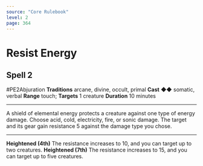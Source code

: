 ```yaml
---
source: "Core Rulebook"
level: 2
page: 364
---
```


# Resist Energy
## Spell 2
#PE2Abjuration 
**Traditions** arcane, divine, occult, primal
**Cast** ◆◆ somatic, verbal
**Range** touch; **Targets** 1 creature
**Duration** 10 minutes

-----
A shield of elemental energy protects a creature against one type of energy damage. Choose acid, cold, electricity, fire, or sonic damage. The target and its gear gain resistance 5 against the damage type you chose.

---
**Heightened (4th)** The resistance increases to 10, and you can target up to two creatures.
**Heightened (7th)** The resistance increases to 15, and you can target up to five creatures.